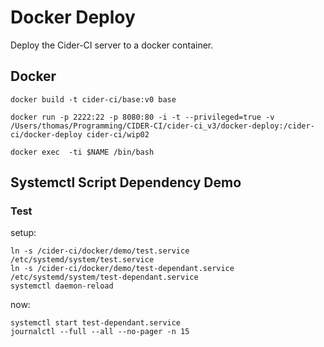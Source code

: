 # Docker Deploy

Deploy the Cider-CI server to a docker container.

## Docker



    docker build -t cider-ci/base:v0 base

    docker run -p 2222:22 -p 8080:80 -i -t --privileged=true -v /Users/thomas/Programming/CIDER-CI/cider-ci_v3/docker-deploy:/cider-ci/docker-deploy cider-ci/wip02

    docker exec  -ti $NAME /bin/bash



## Systemctl Script Dependency Demo

### Test

setup:
~~~
ln -s /cider-ci/docker/demo/test.service /etc/systemd/system/test.service
ln -s /cider-ci/docker/demo/test-dependant.service /etc/systemd/system/test-dependant.service
systemctl daemon-reload
~~~

now:

~~~
systemctl start test-dependant.service
journalctl --full --all --no-pager -n 15
~~~
